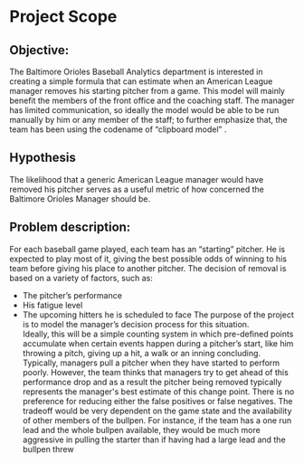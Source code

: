 # Project Scope 
## Objective: 
The Baltimore Orioles Baseball Analytics department is interested in creating a simple formula that can estimate when an American League manager removes his starting pitcher from a game. This model will mainly benefit the members of the front office and the coaching staff. 
The manager has limited communication, so ideally the model would be able to be run manually by him or any member of the staff; to further emphasize that, the team has been using the codename of “clipboard model” . 
## Hypothesis 
The likelihood that a generic American League manager would have removed his pitcher serves as a useful metric of how concerned the Baltimore Orioles Manager should be. 
## Problem description: 
For each baseball game played, each team has an “starting” pitcher. He is expected to play most of it, giving the best possible odds of winning to his team before giving his place to another pitcher. 
The decision of removal is based on a variety of factors, such as: 
* The pitcher’s performance 
* His fatigue level 
* The upcoming hitters he is scheduled to face 
The purpose of the project is to model the manager’s decision process for this situation.  
Ideally, this will be a simple counting system in which pre-defined points accumulate when certain events happen during a pitcher’s start, like him throwing a pitch, giving up a hit, a walk or an inning concluding. 
Typically, managers pull a pitcher when they have started to perform poorly. However, the team thinks that managers try to get ahead of this performance drop and as a result the pitcher being removed typically represents the manager's best estimate of this change point. 
There is no preference for reducing either the false positives or false negatives. The tradeoff would be very dependent on the game state and the availability of other members of the bullpen. For instance, if the team has a one run lead and the 
whole bullpen available, they would be much more aggressive in pulling the starter than if having had a large lead and the bullpen threw